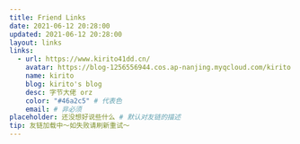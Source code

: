 ```yaml
---
title: Friend Links
date: 2021-06-12 20:28:00
updated: 2021-06-12 20:28:00
layout: links
links:
  - url: https://www.kirito41dd.cn/
    avatar: https://blog-1256556944.cos.ap-nanjing.myqcloud.com/kirito.jpg
    name: kirito
    blog: kirito's blog
    desc: 字节大佬 orz
    color: "#46a2c5" # 代表色
    email: # 非必须
placeholder: 还没想好说些什么 # 默认对友链的描述
tip: 友链加载中～如失败请刷新重试～
---
```


